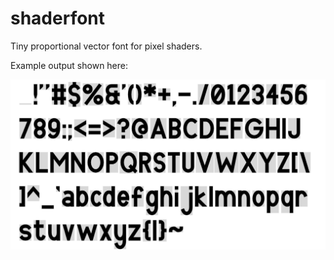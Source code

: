 # shaderfont
Tiny proportional vector font for pixel shaders.

Example output shown here:

![font example output](/sample-output/font.png)
